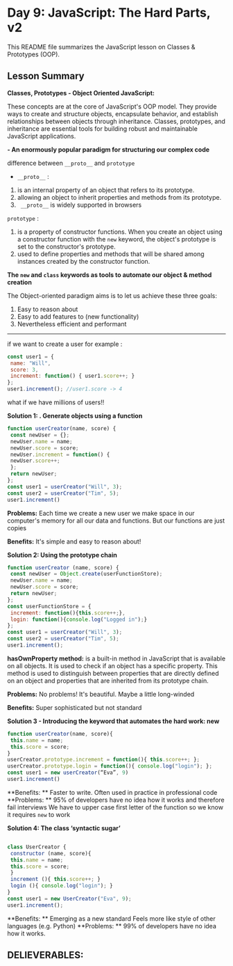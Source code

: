 # Day 9: JavaScript: The Hard Parts, v2
This README file summarizes the JavaScript lesson on Classes & Prototypes (OOP).

## Lesson Summary

**Classes, Prototypes - Object Oriented JavaScript:**

These concepts are at the core of JavaScript's OOP model. They provide ways to create and structure objects, encapsulate behavior, and establish relationships between objects through inheritance. Classes, prototypes, and inheritance are essential tools for building robust and maintainable JavaScript applications.

**- An enormously popular paradigm for structuring our complex code**

difference between `__proto__` and `prototype`

-  `__proto__` :
1. is an internal property of an object that refers to its prototype.
2. allowing an object to inherit properties and methods from its prototype.
3. ` __proto__` is widely supported in browsers

`prototype` :
1. is a property of constructor functions. When you create an object using a constructor function with the `new` keyword, the object's prototype is set to the constructor's prototype.
2. used to define properties and methods that will be shared among instances created by the constructor function.

**The `new` and `class` keywords as tools to automate our object & method creation**

The Object-oriented paradigm aims is to let us achieve these three goals: 
1. Easy to reason about
2. Easy to add features to (new functionality)
3. Nevertheless efficient and performant
-----------

if we want to create a user for example :
```JavaScript
const user1 = {
 name: "Will",
 score: 3,
 increment: function() { user1.score++; }
};
user1.increment(); //user1.score -> 4
```
what if we have millions of users!!

**Solution 1: . Generate objects using a function**
```JavaScript
function userCreator(name, score) {
 const newUser = {};
 newUser.name = name;
 newUser.score = score;
 newUser.increment = function() {
 newUser.score++;
 };
 return newUser;
};
const user1 = userCreator("Will", 3);
const user2 = userCreator("Tim", 5);
user1.increment()
```

**Problems:** Each time we create a new user we make space in our computer's 
memory for all our data and functions. But our functions are just copies

**Benefits:** It's simple and easy to reason about!
 
 
**Solution 2: Using the prototype chain**
```JavaScript
function userCreator (name, score) {
 const newUser = Object.create(userFunctionStore);
 newUser.name = name;
 newUser.score = score;
 return newUser;
};
const userFunctionStore = {
 increment: function(){this.score++;},
 login: function(){console.log("Logged in");}
};
const user1 = userCreator("Will", 3);
const user2 = userCreator("Tim", 5);
user1.increment();
```
**hasOwnProperty method:** is a built-in method in JavaScript that is available on all objects. It is used to check if an object has a specific property. This method is used to distinguish between properties that are directly defined on an object and properties that are inherited from its prototype chain.

**Problems:** No problems! It's beautiful. Maybe a little long-winded

**Benefits:** Super sophisticated but not standard

**Solution 3 - Introducing the keyword that automates 
the hard work: new**

```JavaScript
function userCreator(name, score){
 this.name = name;
 this.score = score;
}
userCreator.prototype.increment = function(){ this.score++; };
userCreator.prototype.login = function(){ console.log("login"); };
const user1 = new userCreator(“Eva”, 9)
user1.increment()
```

**Benefits: **
Faster to write. Often used in practice in professional code
**Problems: **
95% of developers have no idea how it works and therefore fail interviews
We have to upper case first letter of the function so we know it requires `new` to work

**Solution 4: The class ‘syntactic sugar’**
```JavaScript

class UserCreator {
 constructor (name, score){
 this.name = name;
 this.score = score;
 }
 increment (){ this.score++; }
 login (){ console.log("login"); }
}
const user1 = new UserCreator("Eva", 9);
user1.increment();
```

**Benefits: **
Emerging as a new standard
Feels more like style of other languages (e.g. Python)
**Problems: **
99% of developers have no idea how it works.

## DELIEVERABLES:
